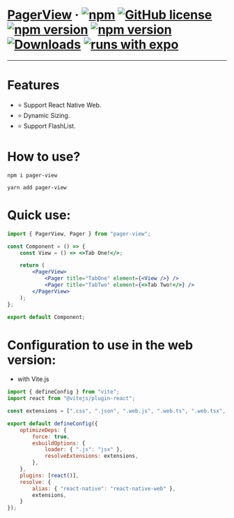 # [PagerView](https://boteasy.net/) &middot; [![npm](https://img.shields.io/badge/types-included-blue?style=flat-square)](https://www.npmjs.com/package/@gorhom/bottom-sheet) [![GitHub license](https://img.shields.io/badge/license-MIT-blue.svg)](https://github.com/theronaldostar/pager-view/blob/main/LICENSE) [![npm version](https://img.shields.io/npm/v/pager-view.svg?style=flat)](https://www.npmjs.com/package/pager-view) [![npm version](https://badge.fury.io/js/pager-view.svg)](https://www.npmjs.com/package/pager-view) [![Downloads](https://img.shields.io/npm/dm/pager-view.svg)](https://www.npmjs.com/package/pager-view) [![runs with expo](https://img.shields.io/badge/Runs%20with%20Expo-4630EB.svg?style=flat-square&logo=EXPO&labelColor=f3f3f3&logoColor=000)](https://expo.io/)

---

# Features
- ⭐️ Support React Native Web.
- ⭐️ Dynamic Sizing.
- ⭐️ Support FlashList.

# How to use?

```shell
npm i pager-view
```

```shell
yarn add pager-view
```

# Quick use:

```jsx
import { PagerView, Pager } from "pager-view";

const Component = () => {
	const View = () => <>Tab One!</>;

	return (
		<PagerView>
			<Pager title="TabOne" element={<View />} />
			<Pager title="TabTwo" element={<>Tab Two!</>} />
		</PagerView>
	);
};

export default Component;
```

# Configuration to use in the web version:

-  with Vite.js

```jsx
import { defineConfig } from "vite";
import react from "@vitejs/plugin-react";

const extensions = [".css", ".json", ".web.js", ".web.ts", ".web.tsx", ".js", ".ts", ".tsx"];

export default defineConfig({
	optimizeDeps: {
		force: true,
		esbuildOptions: {
			loader: { ".js": "jsx" },
			resolveExtensions: extensions,
		},
	},
	plugins: [react()],
	resolve: {
		alias: { "react-native": "react-native-web" },
		extensions,
	}
});

```
